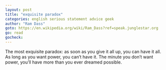 ```yaml
---
layout: post
title: "exquisite paradox"
categories: english serious statement advice geek
author: "Ram Dass"
goto: https://en.wikipedia.org/wiki/Ram_Dass?ref=speak.junglestar.org
go: read
gocheck:
---
```

The most exquisite paradox: as soon as you give it all up, you can have it all. As long as you want power, you can’t have it. The minute you don’t want power, you’ll have more than you ever dreamed possible.
